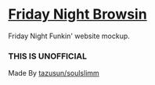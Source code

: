 # [Friday Night Browsin](https://soulslimm.github.io/Friday-Night-Browsin/)
Friday Night Funkin' website mockup.

### THIS IS UNOFFICIAL 

Made By [tazusun/soulslimm](https://twitter.com/tazusun)
